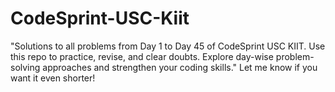 # CodeSprint-USC-Kiit
"Solutions to all problems from Day 1 to Day 45 of CodeSprint USC KIIT. Use this repo to practice, revise, and clear doubts. Explore day-wise problem-solving approaches and strengthen your coding skills."  Let me know if you want it even shorter!
